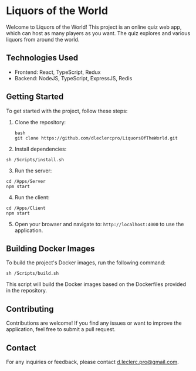 # Liquors of the World

Welcome to Liquors of the World! This project is an online quiz web app, which can host as many players as you want. The quiz explores and various liquors from around the world.

## Technologies Used

- Frontend: React, TypeScript, Redux
- Backend: NodeJS, TypeScript, ExpressJS, Redis

## Getting Started

To get started with the project, follow these steps:

1. Clone the repository:

   ```
   bash
   git clone https://github.com/dleclercpro/LiquorsOfTheWorld.git
   ```

2. Install dependencies:

  ```
  sh /Scripts/install.sh
  ```

3. Run the server:

  ```
  cd /Apps/Server
  npm start
  ```

4. Run the client:

  ```
  cd /Apps/Client
  npm start
  ```

5. Open your browser and navigate to: `http://localhost:4000` to use the application.

## Building Docker Images

To build the project's Docker images, run the following command:

  ```
  sh /Scripts/build.sh
  ```

This script will build the Docker images based on the Dockerfiles provided in the repository.

## Contributing
Contributions are welcome! If you find any issues or want to improve the application, feel free to submit a pull request.

## Contact
For any inquiries or feedback, please contact d.leclerc.pro@gmail.com.
